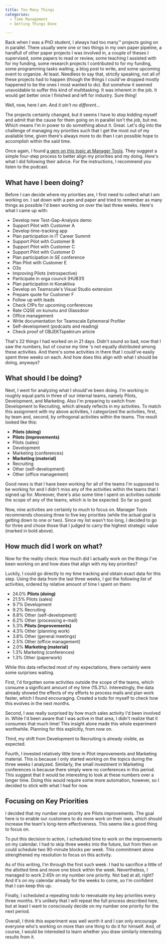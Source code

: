 ```yaml
---
title: Too Many Things
categories:
  - Time Management
  - Getting Things Done

---
```


Back when I was a PhD student, I always had too many™️ projects going on in parallel.
There usually were one or two things in my own paper pipeline, a handfull of other paper projects I was involved in, a couple of theses I supervised, some papers to read or review, some teaching I assisted with for my funding, some research projects I contributed to for my funding, some programming tasks waiting, a blog post to write, and some upcoming event to organize.
At least.
Needless to say that, strictly speaking, not all of these projects had to happen (though the things I could've dropped mostly happened to be the ones I most wanted to do).
But somehow it seemed unavoidable to suffer this kind of multitasking.
It was inherent in the job.
It would get better once I finished and left for industry.
Sure thing!

Well, now, here I am.
And _it ain't no different_...

The projects certainly changed, but it seems I have to stop kidding myself and admit that the cause for them going on in parallel isn't the job, but me.
Which means I'm in power to do something about it.
Great.
Let's dig into the challenge of managing my priorities such that I get the most out of my available time, given there's always more to do than I can possible hope to accomplish within the said time.

Once again, I found [a gem on this topic at Manager Tools](https://www.manager-tools.com/2006/05/time-management).
They suggest a simple four-step process to better align my priorities and my doing.
Here's what I did following their advice.
For the instructions, I recommend you listen to the podcast.


## What have I been doing?

Before I can decide where my priorities are, I first need to collect what I am working on.
I sat down with a pen and paper and tried to remember as many things as possible I'd been working on over the last three weeks.
Here's what I came up with:

- Develop new Test-Gap-Analysis demo
- Support Pilot with Customer A
- Develop time-tracking app
- Plan participation in IT Career Summit
- Support Pilot with Customer B
- Support Pilot with Customer C
- Support Pilot with Customer D
- Plan participation in SE conference
- Plan Pilot with Customer E
- O3s
- Improving Pilots (retrospective)
- Participate in orga council (HUB31)
- Plan participation in Konaktiva
- Develop on Teamscale's Visual Studio extension
- Prepare quote for Customer F
- Follow up with leads
- Check CfPs for upcoming conferences
- Rate CQSE on kununu and Glassdoor
- Office management
- Write documentation for Teamscale Ephemeral Profiler
- Self-development (podcasts and reading)
- Check proof of OBJEKTspektrum article

That's 22 things I had worked on in 21 days.
Didn't sound so bad, now that I saw the numbers, but of course my time 's not equally distributed among these activities.
And there's some activities in there that I could've easily spent three weeks on each.
And how does this align with what I should be doing, anyways?


## What should I be doing?

Next, I went for analyzing what I should've been doing.
I'm working in roughly equal parts in three of our internal teams, namely Pilots, Development, and Marketing.
Also I'm preparing to switch from Development to Recruiting, which already reflects in my activities.
To match this assignment with my above activities, I categorized the activities, first, by team and, second, by orthogonal activities within the teams.
The result looked like this:

- **Pilots (doing)**
- **Pilots (improvements)**
- Pilots (sales)
- Development
- Marketing (conferences)
- **Marketing (material)**
- Recruiting
- Other (self-development)
- Other (office management)

Good news is that I have been working for all of the teams I'm supposed to be working for and I didn't miss any of the activities within the teams that I signed up for.
Moreover, there's also some time I spent on activities outside the scope of any of the teams, which is to be expected.
So far so good.

Now, nine activities are certainly to much to focus on.
Manager Tools recommends choosing three to five key priorities (while the actual goal is getting down to one or two).
Since my list wasn't too long, I decided to go for three and chose those that I judged to carry the highest strategic value (marked in bold above).


## How much did I work on what?

Now for the reality check:
How much did I actually work on the things I've been working on and how does that align with my key priorities?

Luckily, I could go directly to my time tracking and obtain exact data for this step.
Using the data from the last three weeks, I got the following list of activities, ordered by relative amount of time I spent on them:

- 24.0% **Pilots (doing)**
- 21.5% Pilots (sales)
- 9.7% Development
- 9.2% Recruiting
- 8.8% Other (self-development)
- 6.2% Other (processing e-mail)
- 5.3% **Pilots (improvements)**
- 4.3% Other (planning work)
- 3.8% Other (general meetings)
- 2.5% Other (office management)
- 2.0% **Marketing (material)**
- 1.3% Marketing (conferences)
- 1.3% Other (paperwork)

While this data reflected most of my expectations, there certainly were some surprises waiting.

First, I'd forgotten some activities outside the scope of the teams, which consume a significant amount of my time (15.3%).
Interestingly, the data already showed the effects of my efforts to process mails and plan work faster, which I found encouraging.
Created a todo for myself to check how this evolves in the next months.

Second, I was really surprised by how much sales activity I'd been involved in.
While I'd been aware that I was active in that area, I didn't realize that it consumes that much time!
This insight alone made this whole experiment worthwhile.
Planning for this explicitly, from now on.

Third, my shift from Development to Recruiting is already visible, as expected.

Fourth, I invested relatively little time in Pilot improvements and Marketing material.
This is because I only started working on the topics during the three weeks I analyzed.
Similarly, the small investment in Marketing conferences is because there simply were no conferences in this period.
This suggest that it would be interesting to look at these numbers over a longer time.
Doing this would require some more automation, however, so I decided to stick with what I had for now.


## Focusing on Key Priorities

I decided that my number one priority are Pilots improvements.
The goal here is to enable our customers to do more work on their own, which should increase the team's long-term effectiveness.
This seems like a good thing to focus on.

To put this decision to action, I scheduled time to work on the improvements on my calendar.
I had to skip three weeks into the future, but from then on could schedule two 90-minute blocks per week.
This commitment alone strengthened my resolution to focus on this activity.

As of this writing, I'm through the first such week.
I had to sacrifice a little of the allotted time and move one block within the week.
Nevertheless, I managed to work 2:45h on my number one priority.
Not bad at all, right?
And it's on my calendar already for the weeks to come, so I'm confident that I can keep this up.

Finally, I scheduled a repeating todo to reevaluate my key priorities every three months.
It's unlikely that I will repeat the full process described here, but at least I want to consciously decide on my number one priority for the next period.

Overall, I think this experiment was well worth it and I can only encourage everyone who's working on more than one thing to do it for himself.
And, of course, I would be interested to learn whether you draw similarly interesting results from it.
